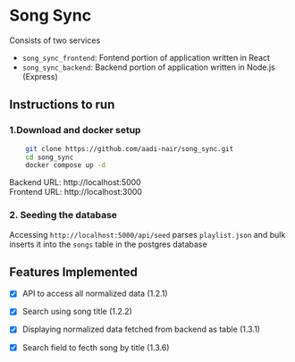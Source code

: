 # Song Sync

Consists of two services
 - `song_sync_frontend`: Fontend portion of application written in React
 - `song_sync_backend`: Backend portion of application written in Node.js (Express)


## Instructions to run

### 1.Download and docker setup
```sh
    git clone https://github.com/aadi-nair/song_sync.git
    cd song_sync
    docker compose up -d
```

Backend URL: http://localhost:5000 \
Frontend URL: http://localhost:3000



### 2. Seeding the database

Accessing `http://localhost:5000/api/seed` parses `playlist.json` and bulk inserts it into the `songs` table in the postgres database


## Features Implemented

- [x] API to access all normalized data (1.2.1)
- [x] Search using song title (1.2.2)


- [x] Displaying normalized data fetched from backend as table (1.3.1)
- [x] Search field to fecth song by title (1.3.6)







